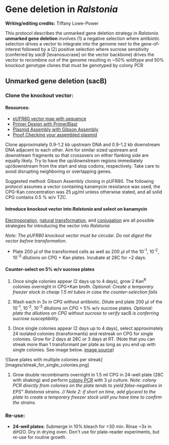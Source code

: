 # Gene deletion in *Ralstonia*

**Writing/editing credits:** Tiffany Lowe-Power

This protocol describes the unmarked gene deletion strategy in *Ralstonia*.  **unmarked gene deletion** involves (1) a negative selection where antibiotic selection drives a vector to integrate into the genome next to the gene-of-interest followed by a (2) positive selection where sucrose sensitivity (conferred by *sacB* [levanosucrase] on the vector backbone) drives the vector to recombine out of the genome resulting in ~50% wildtype and 50% knockout genotype clones that must be genotyped by colony PCR



## Unmarked gene deletion (sacB)

### Clone the knockout vector:

#### Resources:
* [pUFR80 vector map with sequence](https://benchling.com/s/SGEEU7/edit)
* [Primer Design with PrimerBlast](primerblast.md)
* [Plasmid Assembly with Gibson Assembly](gibson_assembly.md)
* [Proof Checking your assembled plasmid](plasmid_proofing.md)

Clone approximately 0.9-1.2 kb upstream DNA and 0.9-1.2 kb downstream DNA adjacent to each other. Aim for similar sized upstream and downstream fragments so that crossovers on either flanking side are equally likely. Try to have the up/downstream regions immediately up/downstream from the start and stop codons, respectively. Take care to avoid disrupting neighboring or overlapping genes.

Suggested method: Gibson Assembly cloning in pUFR80. The following protocol assumes a vector containing kanamycin resistance was used, the CPG-Kan concentration was 25 μg/ml unless otherwise stated, and all solid CPG contains 0.5 % w/v TZC.

#### Introduce knockout vector into *Ralstonia* and select on kanamycin
[Electroporation](electrocompetent_cells.md), [natural transformation](natural_transformation.md), and [conjugation](conjugation.md) are all possible strategies for introducing the vector into *Ralstonia*  

*Note: The pUFR80 knockout vector must be circular. Do not digest the vector before transformation.*

* Plate 200 μl of the transformed cells as well as 200 μl of the 10<sup>-1</sup>, 10<sup>-2</sup>, 10<sup>-3</sup> dilutions on CPG + Kan plates. Incubate at 28C for ~2 days.

#### Counter-select on 5% w/v sucrose plates ###

1. Once single colonies appear (2 days up to 4 days), grow 2 Kan<sup>R</sup> colonies overnight in CPG+Kan broth. *Optional: Create a temporary freezer stock in cheap 1.5 ml tubes in case the counter-selection fails*

1. Wash each in 3x in CPG without antibiotic. Dilute and plate 200 μl of the 10<sup>-1</sup>, 10<sup>-2</sup>, 10<sup>-3</sup> dilutions on CPG + 5% w/v sucrose plates. *Optional: plate the dilutions on CPG without sucrose to verify* sacB *is conferring sucrose susceptibility.*

1. Once single colonies appear (2 days up to 4 days), select approximately 24 isolated colonies (transformants) and restreak on CPG for single colonies. Grow for 2 days at 28C or 3 days at RT. (Note that you can streak more than 1 transformant per plate as long as you end up with single colonies. See image below. [image source](http://www.sci.sdsu.edu/~smaloy/Research/pdf%20files/Basic_techniques.pdf))

![Save plates with multiple colonies per streak][images/streak_for_single_colonies.png]

1. Grow double recombinants overnight in 1.5 ml CPG in 24-well plate (28C with shaking) and perform [colony PCR](colony_pcr.md) with 3 μl culture. *Note: colony PCR directly from colonies on the plate tends to yield false-negatives in EPS<sup>+</sup> Ralstonia strains. // Note 2: if short on time, add glycerol to the plate to create a temporary freezer stock until you have time to confirm the strains.*

### Re-use:
* **24-well plates**: Submerge in 10% bleach for >30 min. Rinse ~3x in diH2O. Dry in drying oven.  Don't use for plate-reader experiments, but re-use for routine growth. 
